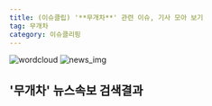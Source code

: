 ```yaml
---
title: (이슈클립) '**무개차**' 관련 이슈, 기사 모아 보기
tag: 무개차
category: 이슈클리핑
---
```

![wordcloud](https://s3.ap-northeast-2.amazonaws.com/lyrics101-wordcloud/2018-09-18-1537239643.png)
![news_img](https://user-images.githubusercontent.com/42597476/44507050-1206f400-a6e4-11e8-8d98-7ffbfebb353f.png)
## **'**무개차**'** 뉴스속보 검색결과

